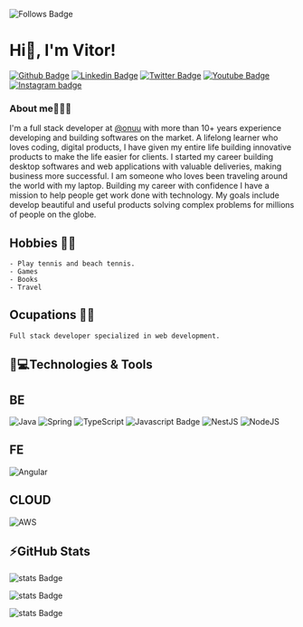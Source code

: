 ![Follows Badge](https://img.shields.io/github/followers/guandalinivitor.svg?style=social&label=Follow&maxAge=2592000) ![]()

# Hi👋, I'm Vitor!

[![Github Badge](https://img.shields.io/badge/GitHub-100000?style=for-the-badge&logo=github&logoColor=white&link=https://github.com/guandalinivitor)](https://github.com/guandalinivitor)
[![Linkedin Badge](https://img.shields.io/badge/LinkedIn-0077B5?style=for-the-badge&logo=linkedin&logoColor=white&link=https://www.linkedin.com/in/guandalinivitor/)](https://www.linkedin.com/in/guandalinivitor/)
[![Twitter Badge](https://img.shields.io/badge/Twitter-1DA1F2?style=for-the-badge&logo=twitter&logoColor=white&link=https://twitter.com/GuandaliniN)](https://twitter.com/GuandaliniN)
[![Youtube Badge](https://img.shields.io/badge/YouTube-FF0000?style=for-the-badge&logo=youtube&logoColor=white&link=https://www.youtube.com/c/VitorGuandaliniDeveloper)](https://www.youtube.com/c/VitorGuandaliniDeveloper)
[![Instagram badge](https://img.shields.io/badge/Instagram-E4405F?style=for-the-badge&logo=instagram&logoColor=white&link=https://www.instagram.com/vitornovelli/)](https://www.instagram.com/vitornovelli/)

### About me👨🏼‍💻
I'm a full stack developer at [@onuu](https://www.instagram.com/its_onuu/) with more than 10+ years experience developing and building softwares on the market. A lifelong learner who loves coding, digital products, I have given my entire life building innovative products to make the life easier for clients. 
I started my career building desktop softwares and web applications with valuable deliveries, making business more successful. 
I am someone who loves been traveling around the world with my laptop. Building my career with confidence I have a mission to help people get work done with technology.
My goals include develop beautiful and useful products solving complex problems for millions of people on the globe. 

## Hobbies 🎾🏸 
    - Play tennis and beach tennis.
    - Games 
    - Books 
    - Travel
<!-- * [Website](guandalinivitor.github.io/mypage/) 💻 - Learn more about me here. -->
## Ocupations 👨‍💻 
    Full stack developer specialized in web development.

## 🚀💻Technologies & Tools

## BE
![Java](https://img.shields.io/badge/java-%23ED8B00.svg?style=for-the-badge&logo=java&logoColor=white)
![Spring](https://img.shields.io/badge/spring-%236DB33F.svg?style=for-the-badge&logo=spring&logoColor=white)
![TypeScript](https://img.shields.io/badge/typescript-%23007ACC.svg?style=for-the-badge&logo=typescript&logoColor=white)
![Javascript Badge](https://img.shields.io/badge/JavaScript-F7DF1E?style=for-the-badge&logo=javascript&logoColor=black) 
![NestJS](https://img.shields.io/badge/nestjs-%23E0234E.svg?style=for-the-badge&logo=nestjs&logoColor=white)
![NodeJS](https://img.shields.io/badge/node.js-6DA55F?style=for-the-badge&logo=node.js&logoColor=white)

## FE
![Angular](https://img.shields.io/badge/angular-%23DD0031.svg?style=for-the-badge&logo=angular&logoColor=white)

## CLOUD
![AWS](https://img.shields.io/badge/AWS-%23FF9900.svg?style=for-the-badge&logo=amazon-aws&logoColor=white)

## ⚡GitHub Stats
![stats Badge](https://github-readme-stats.vercel.app/api?username=guandalinivitor)

![stats Badge](https://github-readme-stats.vercel.app/api/top-langs/?username=guandalinivitor) 

![stats Badge](https://github-readme-streak-stats.herokuapp.com/?user=guandalinivitor) 
